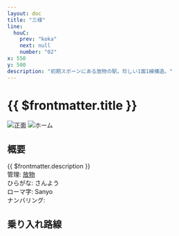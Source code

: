 ```yaml
---
layout: doc
title: "三様"
line:
  houC:
    prev: "koka"
    next: null
    number: "02"
x: 550
y: 500
description: "初期スポーンにある放物の駅。珍しい1面1線構造。"
---
```


# {{ $frontmatter.title }} <ViewinMap />
![正面](/img/station/sanyo/front.webp)
![ホーム](/img/station/sanyo/platform.webp)

## 概要
{{ $frontmatter.description }}  
管理: [放物](/company/houbutu)  
ひらがな: さんよう  
ローマ字: Sanyo  
ナンバリング: <Numberling />

## 乗り入れ路線
<LineInfo />

